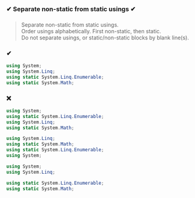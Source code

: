 ### ✔ Separate non-static from static usings ✔
###

> Separate non-static from static usings.  
> Order usings alphabetically. First non-static, then static.  
> Do not separate usings, or static/non-static blocks by blank line(s).

### ✔
``` csharp
using System;
using System.Linq;
using static System.Linq.Enumerable;
using static System.Math;
```

### ❌ 
``` csharp
using System;
using static System.Linq.Enumerable;
using System.Linq;
using static System.Math;
```
``` csharp
using System.Linq;
using static System.Math;
using static System.Linq.Enumerable;
using System;
```
``` csharp
using System;
using System.Linq;

using static System.Linq.Enumerable;
using static System.Math;
```
